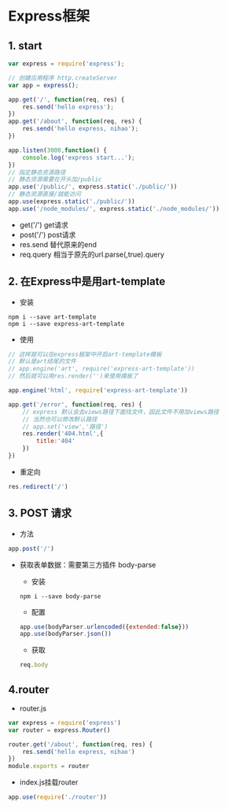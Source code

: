 # Express框架

## 1. start

```js
var express = require('express');

// 创建应用程序 http.createServer
var app = express();

app.get('/', function(req, res) {
	res.send('hello express');
})
app.get('/about', function(req, res) {
	res.send('hello express, nihao');
})

app.listen(3000,function() {
	console.log('express start...');
})
// 指定静态资源路径
// 静态资源需要在开头加/public
app.use('/public/', express.static('./public/'))
// 静态资源直接/就能访问
app.use(express.static('./public/'))
app.use('/node_modules/', express.static('./node_modules/'))
```

- get('/') get请求
- post('/') post请求
- res.send 替代原来的end
- req.query 相当于原先的url.parse(,true).query

## 2. 在Express中是用art-template

- 安装

```shell
npm i --save art-template
npm i --save express-art-template
```

- 使用

```js
// 这样就可以在express框架中开启art-template模板
// 默认是art结尾的文件
// app.engine('art', require('express-art-template'))
// 然后就可以用res.render('')来使用摸板了

app.engine('html', require('express-art-template'))

app.get('/error', function(req, res) {
	// express 默认会去views路径下面找文件，因此文件不用加views路径
	// 当然也可以修改默认路径
	// app.set('view','路径')
	res.render('404.html',{
		title:'404'
	})
})

```

- 重定向

```js
res.redirect('/')
```

## 3. POST 请求

- 方法

```js
app.post('/')
```

- 获取表单数据：需要第三方插件 body-parse

  - 安装

  ```shell
  npm i --save body-parse
  ```

  - 配置

  ```js
  app.use(bodyParser.urlencoded({extended:false}))
  app.use(bodyParser.json())
  ```

  - 获取

  ```js
  req.body
  ```

## 4.router

-  router.js

```js
var express = require('express')
var router = express.Router()

router.get('/about', function(req, res) {
	res.send('hello express, nihao')
})
module.exports = router

```

- index.js挂载router

```js
app.use(require('./router'))
```



